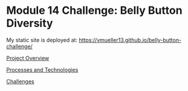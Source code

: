# Module 14 Challenge: Belly Button Diversity

My static site is deployed at: https://vmueller13.github.io/belly-button-challenge/

<ins>Project Overview</ins>


<ins>Processes and Technologies</ins>


<ins>Challenges</ins>
